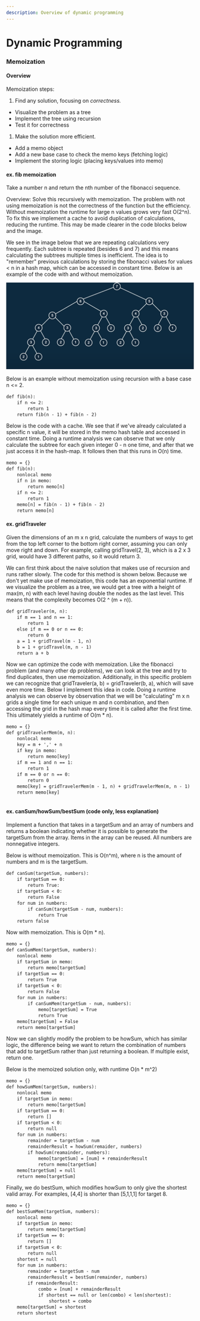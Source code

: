 ```yaml
---
description: Overview of dynamic programming
---
```


# Dynamic Programming

### Memoization

#### Overview

Memoization steps:

1. Find any solution, focusing on _correctness._

* Visualize the problem as a tree
* Implement the tree using recursion
* Test it for correctness

1. Make the solution more efficient.

* Add a memo object
* Add a new base case to check the memo keys (fetching logic)
* Implement the storing logic (placing keys/values into memo)



#### ex. fib memoization

Take a number n and return the nth number of the fibonacci sequence.

Overview: Solve this recursively with memoization. The problem with not using memoization is not the correctness of the function but the efficiency.  Without memoization the runtime for large n values grows very fast O(2^n).  To fix this we implement a cache to avoid duplication of calculations, reducing the runtime.  This may be made clearer in the code blocks below and the image.

We see in the image below that we are repeating calculations very frequently.  Each subtree is repeated (besides 6 and 7) and this means calculating the subtrees multiple times is inefficient.  The idea is to "remember" previous calculations by storing the fibonacci values for values < n in  a hash map, which can be accessed in constant time.  Below is an example of the code with and without memoization.

![fibonacci tree for n = 7](<.gitbook/assets/Screen Shot 2021-05-30 at 11.24.05 PM.png>)

Below is an example without memoization using recursion with a base case n <= 2.

```
def fib(n):
    if n <= 2:
        return 1
    return fib(n - 1) + fib(n - 2)
```

Below is the code with a cache. We see that if we've already calculated a specific n value, it will be stored in the memo hash table and accessed in constant time. Doing a runtime analysis we can observe that we only calculate the subtree for each given integer 0 - n one time, and after that we just access it in the hash-map.  It follows then that this runs in O(n) time.

```
memo = {}
def fib(n):
    nonlocal memo
    if n in memo:
        return memo[n]
    if n <= 2:
        return 1
    memo[n] = fib(n - 1) + fib(n - 2)
    return memo[n]
```

#### ex. gridTraveler

Given the dimensions of an m x n grid, calculate the numbers of ways to get from the top left corner to the bottom right corner, assuming you can only move right and down.  For example, calling gridTravel(2, 3), which is a 2 x 3 grid, would have 3 different paths, so it would return 3.

We can first think about the naive solution that makes use of recursion and runs rather slowly.  The code for this method is shown below.  Because we don't yet make use of memoization, this code has an exponential runtime.  If we visualize the problem as a tree, we would get a tree with a height of max(m, n) with each level having double the nodes as the last level.  This means that the complexity becomes O(2 ^ (m + n)).&#x20;

```
def gridTraveler(m, n):
    if m == 1 and n == 1:
        return 1
    else if m == 0 or n == 0:
        return 0
    a = 1 + gridTravel(m - 1, n)
    b = 1 + gridTravel(m, n - 1)
    return a + b 
```

Now we can optimize the code with memoization.  Like the fibonacci problem (and many other dp problems), we can look at the tree and try to find duplicates, then use memoization.  Additionally, in this specific problem we can recognize that gridTraveler(a, b) = gridTraveler(b, a), which will save even more time. Below I implement this idea in code.  Doing a runtime analysis we can observe by observation that we will be "calculating" m x n grids a single time for each unique m and n combination, and then accessing the grid in the hash map every time it is called after the first time.  This ultimately yields a runtime of O(m \* n).

```
memo = {}
def gridTravelerMem(m, n):
    nonlocal memo
    key = m + ',' + n
    if key in memo:
        return memo[key]
    if m == 1 and n == 1:
        return 1
    if m == 0 or n == 0:
        return 0
    memo[key] = gridTravelerMem(m - 1, n) + gridTravelerMem(m, n - 1)
    return memo[key]
    
```

#### ex. canSum/howSum/bestSum (code only, less explanation)

Implement a function that takes in a targetSum and an array of numbers and returns a boolean indicating whether it is possible to generate the targetSum from the array.  Items in the array can be reused.  All numbers are nonnegative integers.

Below is without memoization. This is O(n^m), where n is the amount of numbers and m is the targetSum.

```
def canSum(targetSum, numbers):
    if targetSum == 0:
        return True:
    if targetSum < 0:
        return False
    for num in numbers:
        if canSum(targetSum - num, numbers):
            return True
    return false
```

Now with memoization. This is O(m \* n).

```
memo = {}
def canSumMem(targetSum, numbers):
    nonlocal memo
    if targetSum in memo:
        return memo[targetSum]
    if targetSum == 0:
        return True
    if targetSum < 0:
        return False
    for num in numbers:
        if canSumMem(targetSum - num, numbers):
            memo[targetSum] = True
            return True
    memo[targetSum] = False
    return memo[targetSum]
```

Now we can slightly modify the problem to be howSum, which has similar logic, the difference being we want to return the combination of numbers that add to targetSum rather than just returning a boolean. If multiple exist, return one.

Below is the memoized solution only, with runtime O(n \* m^2)

```
memo = {}
def howSumMem(targetSum, numbers):
    nonlocal memo
    if targetSum in memo:
        return memo[targetSum]
    if targetSum == 0:
        return []
    if targetSum < 0:
        return null
    for num in numbers:
        remainder = targetSum - num
        remainderResult = howSum(remaider, numbers)
        if howSum(reamainder, numbers):
            memo[targetSum] = [num] + remainderResult
            return memo[targetSum]
    memo[targetSum] = null
    return memo[targetSum]
```

Finally, we do bestSum, which modifies howSum to only give the shortest valid array.  For examples, \[4,4] is shorter than \[5,1,1,1] for target 8.

```
memo = {}
def bestSumMem(targetSum, numbers): 
    nonlocal memo   
    if targetSum in memo:
        return memo[targetSum]
    if targetSum == 0:
        return []
    if targetSum < 0:
        return null
    shortest = null
    for num in numbers:
        remainder = targetSum - num
        remainderResult = bestSum(remainder, numbers)
        if remainderResult:
            combo = [num] + remainderResult
            if shortest == null or len(combo) < len(shortest):
                shortest = combo
    memo[targetSum] = shortest
    return shortest 
            
```

